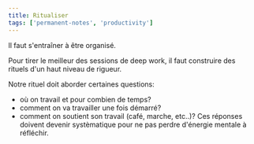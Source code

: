 ```yaml
---
title: Ritualiser
tags: ['permanent-notes', 'productivity']
---
```


Il faut s'entraîner à être organisé. 

Pour tirer le meilleur des sessions de deep work, il faut construire des rituels d'un haut niveau de rigueur. 

Notre rituel doit aborder certaines questions: 
- où on travail et pour combien de temps? 
- comment on va travailler une fois démarré? 
- comment on soutient son travail (café, marche, etc..)?
Ces réponses doivent devenir systèmatique pour ne pas perdre d'énergie mentale à réfléchir. 